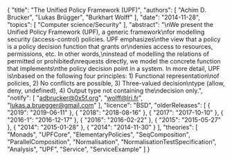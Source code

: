 {
    "title": "The Unified Policy Framework (UPF)",
    "authors": [
        "Achim D. Brucker",
        "Lukas Brügger",
        "Burkhart Wolff"
    ],
    "date": "2014-11-28",
    "topics": [
        "Computer science/Security"
    ],
    "abstract": "\nWe present the Unified Policy Framework (UPF), a generic framework\nfor modelling security (access-control) policies. UPF emphasizes\nthe view that a policy is a policy decision function that grants or\ndenies access to resources, permissions, etc. In other words,\ninstead of modelling the relations of permitted or prohibited\nrequests directly, we model the concrete function that implements\nthe policy decision point in a system.  In more detail, UPF is\nbased on the following four principles: 1) Functional representation\nof policies, 2) No conflicts are possible, 3) Three-valued decision\ntype (allow, deny, undefined), 4) Output type not containing the\ndecision only.",
    "notify": [
        "adbrucker@0x5f.org",
        "wolff@lri.fr",
        "lukas.a.bruegger@gmail.com"
    ],
    "licence": "BSD",
    "olderReleases": [
        {
            "2019": "2019-06-11"
        },
        {
            "2018": "2018-08-16"
        },
        {
            "2017": "2017-10-10"
        },
        {
            "2016-1": "2016-12-17"
        },
        {
            "2016": "2016-02-22"
        },
        {
            "2015": "2015-05-27"
        },
        {
            "2014": "2015-01-28"
        },
        {
            "2014": "2014-11-30"
        }
    ],
    "theories": [
        "Monads",
        "UPFCore",
        "ElementaryPolicies",
        "SeqComposition",
        "ParallelComposition",
        "Normalisation",
        "NormalisationTestSpecification",
        "Analysis",
        "UPF",
        "Service",
        "ServiceExample"
    ]
}
